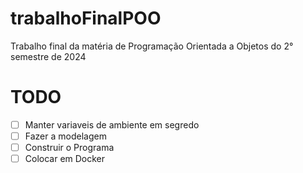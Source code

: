 # trabalhoFinalPOO
Trabalho final da matéria de Programação Orientada a Objetos do 2° semestre de 2024

# TODO
- [ ] Manter variaveis de ambiente em segredo
- [ ] Fazer a modelagem
- [ ] Construir o Programa
- [ ] Colocar em Docker
